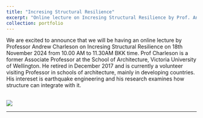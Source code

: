 ```yaml
---
title: "Incresing Structural Resilience"
excerpt: "Online lecture on Incresing Structural Resilience by Prof. Andrew Charleson. <br /><br /><a href='/images/Professor_Andrew_Charleson.png' target='_blank'>"
collection: portfolio
---
```


We are excited to announce that we will be having an online lecture by Professor Andrew Charleson on Incresing Structural Resilience on 18th November 2024 from 10.00 AM to 11.30AM BKK time. Prof Charleson is a former Associate Professor at the School of Architecture, Victoria University of Wellington. He retired in December 2017 and is currently a volunteer visiting Professor in schools of architecture, mainly in developing countries. His intereset is earthquake engineering and his research examines how structure can integrate with it.<br /><br />

<a href='/images/Professor_Andrew_Charleson-100dpi.png' target='_blank'><image src='/images/small-Professor_Andrew_Charleson.png' /></a>

---
